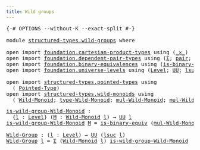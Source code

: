 ```yaml
---
title: Wild groups
---
```


<pre class="Agda"><a id="37" class="Symbol">{-#</a> <a id="41" class="Keyword">OPTIONS</a> <a id="49" class="Pragma">--without-K</a> <a id="61" class="Pragma">--exact-split</a> <a id="75" class="Symbol">#-}</a>

<a id="80" class="Keyword">module</a> <a id="87" href="structured-types.wild-groups.html" class="Module">structured-types.wild-groups</a> <a id="116" class="Keyword">where</a>

<a id="123" class="Keyword">open</a> <a id="128" class="Keyword">import</a> <a id="135" href="foundation.cartesian-product-types.html" class="Module">foundation.cartesian-product-types</a> <a id="170" class="Keyword">using</a> <a id="176" class="Symbol">(</a><a id="177" href="foundation-core.cartesian-product-types.html#577" class="Function Operator">_×_</a><a id="180" class="Symbol">)</a>
<a id="182" class="Keyword">open</a> <a id="187" class="Keyword">import</a> <a id="194" href="foundation.dependent-pair-types.html" class="Module">foundation.dependent-pair-types</a> <a id="226" class="Keyword">using</a> <a id="232" class="Symbol">(</a><a id="233" href="foundation-core.dependent-pair-types.html#502" class="Record">Σ</a><a id="234" class="Symbol">;</a> <a id="236" href="foundation-core.dependent-pair-types.html#575" class="InductiveConstructor">pair</a><a id="240" class="Symbol">;</a> <a id="242" href="foundation-core.dependent-pair-types.html#592" class="Field">pr1</a><a id="245" class="Symbol">;</a> <a id="247" href="foundation-core.dependent-pair-types.html#604" class="Field">pr2</a><a id="250" class="Symbol">)</a>
<a id="252" class="Keyword">open</a> <a id="257" class="Keyword">import</a> <a id="264" href="foundation.binary-equivalences.html" class="Module">foundation.binary-equivalences</a> <a id="295" class="Keyword">using</a> <a id="301" class="Symbol">(</a><a id="302" href="foundation.binary-equivalences.html#948" class="Function">is-binary-equiv</a><a id="317" class="Symbol">)</a>
<a id="319" class="Keyword">open</a> <a id="324" class="Keyword">import</a> <a id="331" href="foundation.universe-levels.html" class="Module">foundation.universe-levels</a> <a id="358" class="Keyword">using</a> <a id="364" class="Symbol">(</a><a id="365" href="Agda.Primitive.html#597" class="Postulate">Level</a><a id="370" class="Symbol">;</a> <a id="372" href="foundation-core.universe-levels.html#222" class="Primitive">UU</a><a id="374" class="Symbol">;</a> <a id="376" href="Agda.Primitive.html#780" class="Primitive">lsuc</a><a id="380" class="Symbol">)</a>

<a id="383" class="Keyword">open</a> <a id="388" class="Keyword">import</a> <a id="395" href="structured-types.pointed-types.html" class="Module">structured-types.pointed-types</a> <a id="426" class="Keyword">using</a>
  <a id="434" class="Symbol">(</a> <a id="436" href="structured-types.pointed-types.html#383" class="Function">Pointed-Type</a><a id="448" class="Symbol">)</a>
<a id="450" class="Keyword">open</a> <a id="455" class="Keyword">import</a> <a id="462" href="structured-types.wild-monoids.html" class="Module">structured-types.wild-monoids</a> <a id="492" class="Keyword">using</a>
  <a id="500" class="Symbol">(</a> <a id="502" href="structured-types.wild-monoids.html#2928" class="Function">Wild-Monoid</a><a id="513" class="Symbol">;</a> <a id="515" href="structured-types.wild-monoids.html#3182" class="Function">type-Wild-Monoid</a><a id="531" class="Symbol">;</a> <a id="533" href="structured-types.wild-monoids.html#3698" class="Function">mul-Wild-Monoid</a><a id="548" class="Symbol">;</a> <a id="550" href="structured-types.wild-monoids.html#3845" class="Function">mul-Wild-Monoid&#39;</a><a id="566" class="Symbol">)</a>
</pre>
<pre class="Agda"><a id="is-wild-group-Wild-Monoid"></a><a id="581" href="structured-types.wild-groups.html#581" class="Function">is-wild-group-Wild-Monoid</a> <a id="607" class="Symbol">:</a>
  <a id="611" class="Symbol">{</a><a id="612" href="structured-types.wild-groups.html#612" class="Bound">l</a> <a id="614" class="Symbol">:</a> <a id="616" href="Agda.Primitive.html#597" class="Postulate">Level</a><a id="621" class="Symbol">}</a> <a id="623" class="Symbol">(</a><a id="624" href="structured-types.wild-groups.html#624" class="Bound">M</a> <a id="626" class="Symbol">:</a> <a id="628" href="structured-types.wild-monoids.html#2928" class="Function">Wild-Monoid</a> <a id="640" href="structured-types.wild-groups.html#612" class="Bound">l</a><a id="641" class="Symbol">)</a> <a id="643" class="Symbol">→</a> <a id="645" href="foundation-core.universe-levels.html#222" class="Primitive">UU</a> <a id="648" href="structured-types.wild-groups.html#612" class="Bound">l</a>
<a id="650" href="structured-types.wild-groups.html#581" class="Function">is-wild-group-Wild-Monoid</a> <a id="676" href="structured-types.wild-groups.html#676" class="Bound">M</a> <a id="678" class="Symbol">=</a> <a id="680" href="foundation.binary-equivalences.html#948" class="Function">is-binary-equiv</a> <a id="696" class="Symbol">(</a><a id="697" href="structured-types.wild-monoids.html#3698" class="Function">mul-Wild-Monoid</a> <a id="713" href="structured-types.wild-groups.html#676" class="Bound">M</a><a id="714" class="Symbol">)</a>

<a id="Wild-Group"></a><a id="717" href="structured-types.wild-groups.html#717" class="Function">Wild-Group</a> <a id="728" class="Symbol">:</a> <a id="730" class="Symbol">(</a><a id="731" href="structured-types.wild-groups.html#731" class="Bound">l</a> <a id="733" class="Symbol">:</a> <a id="735" href="Agda.Primitive.html#597" class="Postulate">Level</a><a id="740" class="Symbol">)</a> <a id="742" class="Symbol">→</a> <a id="744" href="foundation-core.universe-levels.html#222" class="Primitive">UU</a> <a id="747" class="Symbol">(</a><a id="748" href="Agda.Primitive.html#780" class="Primitive">lsuc</a> <a id="753" href="structured-types.wild-groups.html#731" class="Bound">l</a><a id="754" class="Symbol">)</a>
<a id="756" href="structured-types.wild-groups.html#717" class="Function">Wild-Group</a> <a id="767" href="structured-types.wild-groups.html#767" class="Bound">l</a> <a id="769" class="Symbol">=</a> <a id="771" href="foundation-core.dependent-pair-types.html#502" class="Record">Σ</a> <a id="773" class="Symbol">(</a><a id="774" href="structured-types.wild-monoids.html#2928" class="Function">Wild-Monoid</a> <a id="786" href="structured-types.wild-groups.html#767" class="Bound">l</a><a id="787" class="Symbol">)</a> <a id="789" href="structured-types.wild-groups.html#581" class="Function">is-wild-group-Wild-Monoid</a>
</pre>